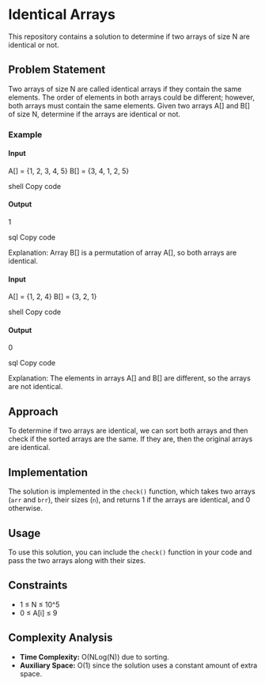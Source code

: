# Identical Arrays

This repository contains a solution to determine if two arrays of size N are identical or not.

## Problem Statement

Two arrays of size N are called identical arrays if they contain the same elements. The order of elements in both arrays could be different; however, both arrays must contain the same elements. Given two arrays A[] and B[] of size N, determine if the arrays are identical or not.

### Example

#### Input
A[] = {1, 2, 3, 4, 5}
B[] = {3, 4, 1, 2, 5}

shell
Copy code

#### Output
1

sql
Copy code

Explanation: Array B[] is a permutation of array A[], so both arrays are identical.

#### Input
A[] = {1, 2, 4}
B[] = {3, 2, 1}

shell
Copy code

#### Output
0

sql
Copy code

Explanation: The elements in arrays A[] and B[] are different, so the arrays are not identical.

## Approach

To determine if two arrays are identical, we can sort both arrays and then check if the sorted arrays are the same. If they are, then the original arrays are identical.

## Implementation

The solution is implemented in the `check()` function, which takes two arrays (`arr` and `brr`), their sizes (`n`), and returns 1 if the arrays are identical, and 0 otherwise.

## Usage

To use this solution, you can include the `check()` function in your code and pass the two arrays along with their sizes.

## Constraints

- 1 ≤ N ≤ 10^5
- 0 ≤ A[i] ≤ 9

## Complexity Analysis

- **Time Complexity:** O(NLog(N)) due to sorting.
- **Auxiliary Space:** O(1) since the solution uses a constant amount of extra space.

